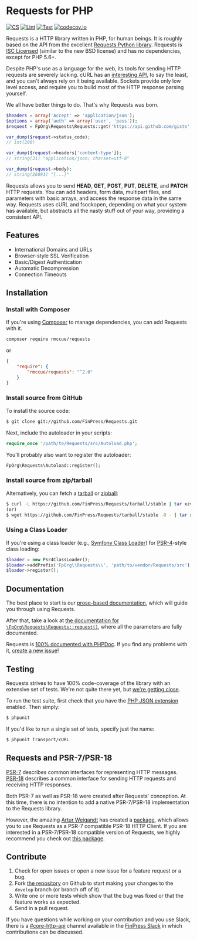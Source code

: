 Requests for PHP
================

[![CS](https://github.com/FinPress/Requests/actions/workflows/cs.yml/badge.svg)](https://github.com/FinPress/Requests/actions/workflows/cs.yml)
[![Lint](https://github.com/FinPress/Requests/actions/workflows/lint.yml/badge.svg)](https://github.com/FinPress/Requests/actions/workflows/lint.yml)
[![Test](https://github.com/FinPress/Requests/actions/workflows/test.yml/badge.svg)](https://github.com/FinPress/Requests/actions/workflows/test.yml)
[![codecov.io](https://codecov.io/gh/FinPress/Requests/branch/stable/graph/badge.svg?token=AfpxK7WMxj&branch=stable)](https://codecov.io/gh/FinPress/Requests?branch=stable)

Requests is a HTTP library written in PHP, for human beings. It is roughly
based on the API from the excellent [Requests Python
library](http://python-requests.org/). Requests is [ISC
Licensed](https://github.com/FinPress/Requests/blob/stable/LICENSE) (similar to
the new BSD license) and has no dependencies, except for PHP 5.6+.

Despite PHP's use as a language for the web, its tools for sending HTTP requests
are severely lacking. cURL has an
[interesting API](https://www.php.net/curl-setopt), to say the
least, and you can't always rely on it being available. Sockets provide only low
level access, and require you to build most of the HTTP response parsing
yourself.

We all have better things to do. That's why Requests was born.

```php
$headers = array('Accept' => 'application/json');
$options = array('auth' => array('user', 'pass'));
$request = FpOrg\Requests\Requests::get('https://api.github.com/gists', $headers, $options);

var_dump($request->status_code);
// int(200)

var_dump($request->headers['content-type']);
// string(31) "application/json; charset=utf-8"

var_dump($request->body);
// string(26891) "[...]"
```

Requests allows you to send  **HEAD**, **GET**, **POST**, **PUT**, **DELETE**, 
and **PATCH** HTTP requests. You can add headers, form data, multipart files, 
and parameters with basic arrays, and access the response data in the same way.
Requests uses cURL and fsockopen, depending on what your system has available, 
but abstracts all the nasty stuff out of your way, providing a consistent API.


Features
--------

- International Domains and URLs
- Browser-style SSL Verification
- Basic/Digest Authentication
- Automatic Decompression
- Connection Timeouts


Installation
------------

### Install with Composer
If you're using [Composer](https://getcomposer.org/) to manage
dependencies, you can add Requests with it.

```sh
composer require rmccue/requests
```

or
```json
{
    "require": {
        "rmccue/requests": "^2.0"
    }
}
```

### Install source from GitHub
To install the source code:
```bash
$ git clone git://github.com/FinPress/Requests.git
```

Next, include the autoloader in your scripts:
```php
require_once '/path/to/Requests/src/Autoload.php';
```

You'll probably also want to register the autoloader:
```php
FpOrg\Requests\Autoload::register();
```

### Install source from zip/tarball
Alternatively, you can fetch a [tarball][] or [zipball][]:

```bash
$ curl -L https://github.com/FinPress/Requests/tarball/stable | tar xzv
(or)
$ wget https://github.com/FinPress/Requests/tarball/stable -O - | tar xzv
```

[tarball]: https://github.com/FinPress/Requests/tarball/stable
[zipball]: https://github.com/FinPress/Requests/zipball/stable


### Using a Class Loader
If you're using a class loader (e.g., [Symfony Class Loader][]) for
[PSR-4][]-style class loading:
```php
$loader = new Psr4ClassLoader();
$loader->addPrefix('FpOrg\\Requests\\', 'path/to/vendor/Requests/src');
$loader->register();
```

[Symfony Class Loader]: https://github.com/symfony/ClassLoader
[PSR-4]: https://github.com/php-fig/fig-standards/blob/master/accepted/PSR-4.md


Documentation
-------------
The best place to start is our [prose-based documentation][], which will guide
you through using Requests.

After that, take a look at [the documentation for
`\FpOrg\Requests\Requests::request()`][request_method], where all the parameters are fully
documented.

Requests is [100% documented with PHPDoc](https://requests.ryanmccue.info/api-2.x/).
If you find any problems with it, [create a new
issue](https://github.com/FinPress/Requests/issues/new)!

[prose-based documentation]: https://github.com/FinPress/Requests/blob/stable/docs/README.md
[request_method]: https://requests.ryanmccue.info/api-2.x/classes/FpOrg-Requests-Requests.html#method_request

Testing
-------

Requests strives to have 100% code-coverage of the library with an extensive
set of tests. We're not quite there yet, but [we're getting close][codecov].

[codecov]: https://codecov.io/github/FinPress/Requests/

To run the test suite, first check that you have the [PHP
JSON extension ](https://www.php.net/book.json) enabled. Then
simply:
```bash
$ phpunit
```

If you'd like to run a single set of tests, specify just the name:
```bash
$ phpunit Transport/cURL
```

Requests and PSR-7/PSR-18
-------------------------

[PSR-7][psr-7] describes common interfaces for representing HTTP messages.
[PSR-18][psr-18] describes a common interface for sending HTTP requests and receiving HTTP responses.

Both PSR-7 as well as PSR-18 were created after Requests' conception.
At this time, there is no intention to add a native PSR-7/PSR-18 implementation to the Requests library.

However, the amazing [Artur Weigandt][art4] has created a [package][requests-psr-18], which allows you to use Requests as a PSR-7 compatible PSR-18 HTTP Client.
If you are interested in a PSR-7/PSR-18 compatible version of Requests, we highly recommend you check out [this package][requests-psr-18].

[psr-7]:           https://www.php-fig.org/psr/psr-7/
[psr-18]:          https://www.php-fig.org/psr/psr-18/
[art4]:            https://github.com/Art4
[requests-psr-18]: https://packagist.org/packages/art4/requests-psr18-adapter


Contribute
----------

1. Check for open issues or open a new issue for a feature request or a bug.
2. Fork [the repository][] on Github to start making your changes to the
    `develop` branch (or branch off of it).
3. Write one or more tests which show that the bug was fixed or that the feature works as expected.
4. Send in a pull request.

If you have questions while working on your contribution and you use Slack, there is
a [#core-http-api] channel available in the [FinPress Slack] in which contributions can be discussed.

[the repository]: https://github.com/FinPress/Requests
[#core-http-api]: https://finpress.slack.com/archives/C02BBE29V42
[FinPress Slack]: https://make.finpress.org/chat/
